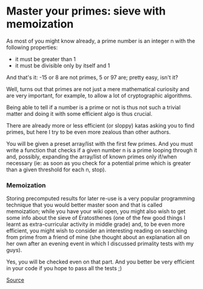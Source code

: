# Master your primes: sieve with memoization

As most of you might know already, a prime number is an integer n with the following properties:

* it must be greater than 1
* it must be divisible only by itself and 1

And that's it: -15 or 8 are not primes, 5 or 97 are; pretty easy, isn't it?

Well, turns out that primes are not just a mere mathematical curiosity and are very important, for example, to allow a lot of cryptographic algorithms.

Being able to tell if a number is a prime or not is thus not such a trivial matter and doing it with some efficient algo is thus crucial.

There are already more or less efficient (or sloppy) katas asking you to find primes, but here I try to be even more zealous than other authors.

You will be given a preset array/list with the first few primes. And you must write a function that checks if a given number n is a prime looping through it and, possibly, expanding the array/list of known primes only if/when necessary (ie: as soon as you check for a potential prime which is greater than a given threshold for each n, stop).

### Memoization

Storing precomputed results for later re-use is a very popular programming technique that you would better master soon and that is called memoization; while you have your wiki open, you might also wish to get some info about the sieve of Eratosthenes (one of the few good things I learnt as extra-curricular activity in middle grade) and, to be even more efficient, you might wish to consider an interesting reading on searching from prime from a friend of mine (she thought about an explanation all on her own after an evening event in which I discussed primality tests with my guys).

Yes, you will be checked even on that part. And you better be very efficient in your code if you hope to pass all the tests ;)

[Source](https://www.codewars.com/kata/58603c898989d15e9e000475)